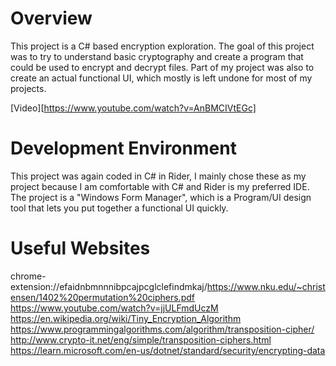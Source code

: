# Overview

This project is a C# based encryption exploration. The goal of this project was to try to understand basic cryptography and create a program that could be used to encrypt and decrypt files. Part of my project was also to create an actual functional UI, which mostly is left undone for most of my projects.

[Video][https://www.youtube.com/watch?v=AnBMCIVtEGc]

# Development Environment

This project was again coded in C# in Rider, I mainly chose these as my project because I am comfortable with C# and Rider is my preferred IDE. The project is a "Windows Form Manager", which is a Program/UI design tool that lets you put together a functional UI quickly.

# Useful Websites

chrome-extension://efaidnbmnnnibpcajpcglclefindmkaj/https://www.nku.edu/~christensen/1402%20permutation%20ciphers.pdf
https://www.youtube.com/watch?v=jjULFmdUczM
https://en.wikipedia.org/wiki/Tiny_Encryption_Algorithm
https://www.programmingalgorithms.com/algorithm/transposition-cipher/
http://www.crypto-it.net/eng/simple/transposition-ciphers.html
https://learn.microsoft.com/en-us/dotnet/standard/security/encrypting-data
